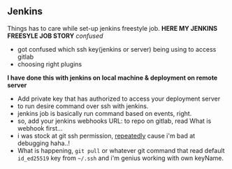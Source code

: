 ## Jenkins

Things has to care while set-up jenkins freestyle job.
**HERE MY JENKINS FREESYLE JOB STORY**
_confused_

- got confused which ssh key(jenkins or server) being using to access gitlab
- choosing right plugins

**I have done this with jenkins on local machine & deployment on remote server**

- Add private key that has authorized to access your deployment server
- to run desire command over ssh with jenkins.
- jenkins job is basically run command based on events, right.
- so, add your jenkins webhooks URL: to repo on gitlab, read What is webhook first...
- i was stock at git ssh permission, [repeatedly](https://x.com/sudiplun/status/1934207798214041661) cause i'm bad at debugging haha..!
- What is happening, `git pull` or whatever git command that read default `id_ed25519` key from `~/.ssh` and i'm genius working with own keyName.
